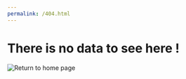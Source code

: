 ```yaml
---
permalink: /404.html
---
```

# There is no data to see here !

![Return to home page](https://melbage.co.uk/)
